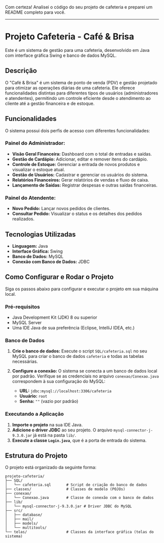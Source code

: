 Com certeza\! Analisei o código do seu projeto de cafeteria e preparei um README completo para você.

-----

# Projeto Cafeteria - Café & Brisa

Este é um sistema de gestão para uma cafeteria, desenvolvido em Java com interface gráfica Swing e banco de dados MySQL.

## Descrição

O "Café & Brisa" é um sistema de ponto de venda (PDV) e gestão projetado para otimizar as operações diárias de uma cafeteria. Ele oferece funcionalidades distintas para diferentes tipos de usuários (administradores e atendentes), permitindo um controle eficiente desde o atendimento ao cliente até a gestão financeira e de estoque.

## Funcionalidades

O sistema possui dois perfis de acesso com diferentes funcionalidades:

### Painel do Administrador:

  * **Visão Geral Financeira:** Dashboard com o total de entradas e saídas.
  * **Gestão de Cardápio:** Adicionar, editar e remover itens do cardápio.
  * **Controle de Estoque:** Gerenciar a entrada de novos produtos e visualizar o estoque atual.
  * **Gestão de Usuários:** Cadastrar e gerenciar os usuários do sistema.
  * **Relatórios Financeiros:** Gerar relatórios de vendas e fluxo de caixa.
  * **Lançamento de Saídas:** Registrar despesas e outras saídas financeiras.

### Painel do Atendente:

  * **Novo Pedido:** Lançar novos pedidos de clientes.
  * **Consultar Pedido:** Visualizar o status e os detalhes dos pedidos realizados.

## Tecnologias Utilizadas

  * **Linguagem:** Java
  * **Interface Gráfica:** Swing
  * **Banco de Dados:** MySQL
  * **Conexão com Banco de Dados:** JDBC

## Como Configurar e Rodar o Projeto

Siga os passos abaixo para configurar e executar o projeto em sua máquina local.

### Pré-requisitos

  * Java Development Kit (JDK) 8 ou superior
  * MySQL Server
  * Uma IDE Java de sua preferência (Eclipse, IntelliJ IDEA, etc.)

### Banco de Dados

1.  **Crie o banco de dados:** Execute o script `SQL/cafeteria.sql` no seu MySQL para criar o banco de dados `cafeteria` e todas as tabelas necessárias.

2.  **Configure a conexão:** O sistema se conecta a um banco de dados local por padrão. Verifique se as credenciais no arquivo `conexao/Conexao.java` correspondem à sua configuração do MySQL:

      * **URL:** `jdbc:mysql://localhost:3306/cafeteria`
      * **Usuário:** `root`
      * **Senha:** `""` (vazio por padrão)

### Executando a Aplicação

1.  **Importe o projeto** na sua IDE Java.
2.  **Adicione o driver JDBC** ao seu projeto. O arquivo `mysql-connector-j-9.3.0.jar` já está na pasta `lib/`.
3.  **Execute a classe `Login.java`**, que é a porta de entrada do sistema.

## Estrutura do Projeto

O projeto está organizado da seguinte forma:

```
projeto-cafeteria/
├── SQL/
│   └── cafeteria.sql       # Script de criação do banco de dados
├── classes/                # Classes de modelo (POJOs)
├── conexao/
│   └── Conexao.java        # Classe de conexão com o banco de dados
├── lib/
│   └── mysql-connector-j-9.3.0.jar # Driver JDBC do MySQL
├── src/
│   ├── database/
│   ├── mail/
│   ├── models/
│   └── multitools/
└── telas/                  # Classes da interface gráfica (telas do sistema)
```
